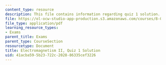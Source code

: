 ```yaml
---
content_type: resource
description: This file contains information regarding quiz 1 solution.
file: https://ol-ocw-studio-app-production.s3.amazonaws.com/courses/8-07-electromagnetism-ii-fall-2012/41acba595b23722c202886335cef3226_MIT8_07F12_quizsol1.pdf
file_type: application/pdf
learning_resource_types:
- Exams
parent_title: Exams
parent_type: CourseSection
resourcetype: Document
title: Electromagnetism II, Quiz 1 Solution
uid: 41acba59-5b23-722c-2028-86335cef3226
---
```

